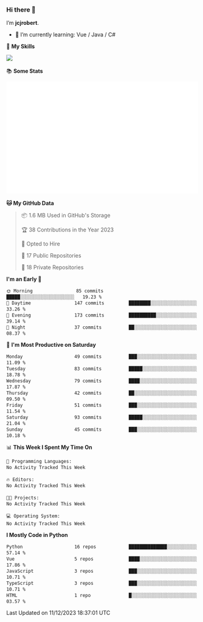 ### Hi there 👋

I’m **jcjrobert**.

- 🌱 I’m currently learning: Vue / Java / C#

🌟 **My Skills**

![](https://img.shields.io/badge/-Python-3e74a2?style=flat-square&logo=Python&logoColor=fff)

📚 **Some Stats**

![](https://github.com/jcjrobert/github-stats/blob/master/generated/overview.svg)

<!--START_SECTION:waka-->
**🐱 My GitHub Data** 

> 📦 1.6 MB Used in GitHub's Storage 
 > 
> 🏆 38 Contributions in the Year 2023
 > 
> 💼 Opted to Hire
 > 
> 📜 17 Public Repositories 
 > 
> 🔑 18 Private Repositories 
 > 
**I'm an Early 🐤** 

```text
🌞 Morning                85 commits          █████░░░░░░░░░░░░░░░░░░░░   19.23 % 
🌆 Daytime                147 commits         ████████░░░░░░░░░░░░░░░░░   33.26 % 
🌃 Evening                173 commits         ██████████░░░░░░░░░░░░░░░   39.14 % 
🌙 Night                  37 commits          ██░░░░░░░░░░░░░░░░░░░░░░░   08.37 % 
```
📅 **I'm Most Productive on Saturday** 

```text
Monday                   49 commits          ███░░░░░░░░░░░░░░░░░░░░░░   11.09 % 
Tuesday                  83 commits          █████░░░░░░░░░░░░░░░░░░░░   18.78 % 
Wednesday                79 commits          ████░░░░░░░░░░░░░░░░░░░░░   17.87 % 
Thursday                 42 commits          ██░░░░░░░░░░░░░░░░░░░░░░░   09.50 % 
Friday                   51 commits          ███░░░░░░░░░░░░░░░░░░░░░░   11.54 % 
Saturday                 93 commits          █████░░░░░░░░░░░░░░░░░░░░   21.04 % 
Sunday                   45 commits          ███░░░░░░░░░░░░░░░░░░░░░░   10.18 % 
```


📊 **This Week I Spent My Time On** 

```text
💬 Programming Languages: 
No Activity Tracked This Week

🔥 Editors: 
No Activity Tracked This Week

🐱‍💻 Projects: 
No Activity Tracked This Week

💻 Operating System: 
No Activity Tracked This Week
```

**I Mostly Code in Python** 

```text
Python                   16 repos            ██████████████░░░░░░░░░░░   57.14 % 
Vue                      5 repos             ████░░░░░░░░░░░░░░░░░░░░░   17.86 % 
JavaScript               3 repos             ███░░░░░░░░░░░░░░░░░░░░░░   10.71 % 
TypeScript               3 repos             ███░░░░░░░░░░░░░░░░░░░░░░   10.71 % 
HTML                     1 repo              █░░░░░░░░░░░░░░░░░░░░░░░░   03.57 % 
```




 Last Updated on 11/12/2023 18:37:01 UTC
<!--END_SECTION:waka-->
